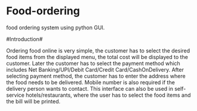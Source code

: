 # Food-ordering
food ordering system using python GUI.

#Introduction#
 
Ordering food online is very simple, the customer has to select the desired food items
from the displayed menu, the total cost will be displayed to the customer. Later the
customer has to select the payment method which includes Net Banking/UPI/Debit
Card/Credit Card/CashOnDelivery. After selecting payment method, the customer has to
enter the address where the food needs to be delivered. Mobile number is also required if
the delivery person wants to contact.
This interface can also be used in self-service hotels/restaurants, where the user has to
select the food items and the bill will be printed. 
